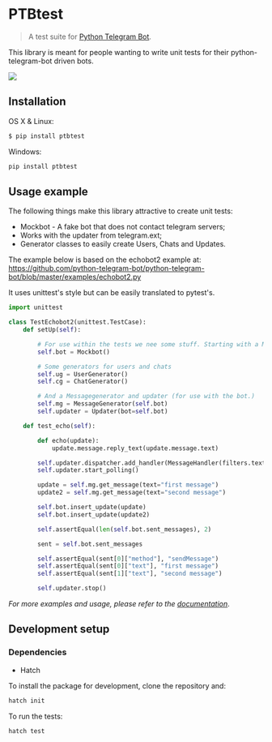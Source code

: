 # PTBtest
> A test suite for [Python Telegram Bot](https://github.com/python-telegram-bot/python-telegram-bot/).

This library is meant for people wanting to write unit tests for their python-telegram-bot driven bots.

![](header.png)

## Installation

OS X & Linux:

```bash
$ pip install ptbtest
```

Windows:

```sh
pip install ptbtest
```

## Usage example

The following things make this library attractive to create unit tests:

* Mockbot - A fake bot that does not contact telegram servers;
* Works with the updater from telegram.ext;
* Generator classes to easily create Users, Chats and Updates.

The example below is based on the echobot2 example at:
https://github.com/python-telegram-bot/python-telegram-bot/blob/master/examples/echobot2.py

It uses unittest\'s style but can be easily translated to pytest\'s.

```python
import unittest

class TestEchobot2(unittest.TestCase):
    def setUp(self):

        # For use within the tests we nee some stuff. Starting with a Mockbot
        self.bot = Mockbot()

        # Some generators for users and chats
        self.ug = UserGenerator()
        self.cg = ChatGenerator()

        # And a Messagegenerator and updater (for use with the bot.)
        self.mg = MessageGenerator(self.bot)
        self.updater = Updater(bot=self.bot)

    def test_echo(self):

        def echo(update):
            update.message.reply_text(update.message.text)

        self.updater.dispatcher.add_handler(MessageHandler(filters.text, echo))
        self.updater.start_polling()

        update = self.mg.get_message(text="first message")
        update2 = self.mg.get_message(text="second message")

        self.bot.insert_update(update)
        self.bot.insert_update(update2)

        self.assertEqual(len(self.bot.sent_messages), 2)

        sent = self.bot.sent_messages

        self.assertEqual(sent[0]["method"], "sendMessage")
        self.assertEqual(sent[0]["text"], "first message")
        self.assertEqual(sent[1]["text"], "second message")

        self.updater.stop()
```

_For more examples and usage, please refer to the [documentation](http://ptbtestsuite.readthedocs.io/en/master/?badge=master)_.

## Development setup

### Dependencies

- Hatch

To install the package for development, clone the repository and:

```bash
hatch init
```

To run the tests:

```bash
hatch test
```
